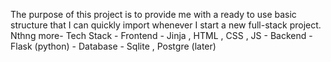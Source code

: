 The purpose of this project is to provide me with a ready to use basic structure that I can quickly import whenever I start a new full-stack project.
Nthng more-
Tech Stack - Frontend - Jinja , HTML , CSS , JS 
           - Backend - Flask (python)
           - Database - Sqlite , Postgre (later)
